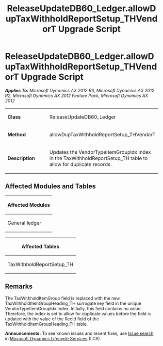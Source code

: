 ﻿---
title: ReleaseUpdateDB60_Ledger.allowDupTaxWithholdReportSetup_THVendorT Upgrade Script
TOCTitle: ReleaseUpdateDB60_Ledger.allowDupTaxWithholdReportSetup_THVendorT Upgrade Script
ms:assetid: 3d2de1ae-4daa-7468-1260-66191543b175
ms:mtpsurl: https://msdn.microsoft.com/en-us/library/JJ718730(v=AX.60)
ms:contentKeyID: 49707775
ms.date: 05/18/2015
mtps_version: v=AX.60
---

# ReleaseUpdateDB60\_Ledger.allowDupTaxWithholdReportSetup\_THVendorT Upgrade Script 


_**Applies To:** Microsoft Dynamics AX 2012 R3, Microsoft Dynamics AX 2012 R2, Microsoft Dynamics AX 2012 Feature Pack, Microsoft Dynamics AX 2012_

<table>
<colgroup>
<col style="width: 50%" />
<col style="width: 50%" />
</colgroup>
<tbody>
<tr class="odd">
<td><p><strong>Class</strong></p></td>
<td><p>ReleaseUpdateDB60_Ledger</p></td>
</tr>
<tr class="even">
<td><p><strong>Method</strong></p></td>
<td><p>allowDupTaxWithholdReportSetup_THVendorT</p></td>
</tr>
<tr class="odd">
<td><p><strong>Description</strong></p></td>
<td><p>Updates the VendorTypeItemGroupIdx index in the TaxWithholdReportSetup_TH table to allow for duplicate records.</p></td>
</tr>
</tbody>
</table>


## Affected Modules and Tables

<table>
<colgroup>
<col style="width: 100%" />
</colgroup>
<thead>
<tr class="header">
<th><p>Affected Modules</p></th>
</tr>
</thead>
<tbody>
<tr class="odd">
<td><p>General ledger</p></td>
</tr>
</tbody>
</table>


<table>
<colgroup>
<col style="width: 100%" />
</colgroup>
<thead>
<tr class="header">
<th><p>Affected Tables</p></th>
</tr>
</thead>
<tbody>
<tr class="odd">
<td><p>TaxWithholdReportSetup_TH</p></td>
</tr>
</tbody>
</table>


## Remarks

The TaxWithholdItemGroup field is replaced with the new TaxWithholdItemGroupHeading\_TH surrogate key field in the unique VendorTypeItemGroupIdx index. Initially, this field contains no value. Therefore, the index is set to allow for duplicate values before the field is updated with the value of the RecId field of the TaxWithholdItemGroupHeading\_TH table.

  
**Announcements:** To see known issues and recent fixes, use [Issue search](http://go.microsoft.com/fwlink/?linkid=389258) in [Microsoft Dynamics Lifecycle Services](http://go.microsoft.com/fwlink/?linkid=306505) (LCS).

